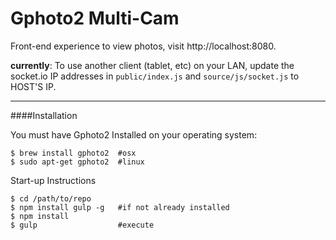 Gphoto2 Multi-Cam
===

Front-end experience to view photos, visit http://localhost:8080.

**currently**: To use another client (tablet, etc) on your LAN, update the socket.io IP addresses in `public/index.js` and `source/js/socket.js` to HOST'S IP.

---
####Installation


You must have Gphoto2 Installed on your operating system:

```
$ brew install gphoto2  #osx
$ sudo apt-get gphoto2  #linux

```

Start-up Instructions

```
$ cd /path/to/repo
$ npm install gulp -g   #if not already installed
$ npm install
$ gulp                  #execute

```
